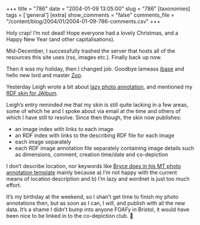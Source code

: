 +++
title = "786"
date = "2004-01-09 13:05:00"
slug = "786"
[taxonomies]
tags = ['general']
[extra]
show_comments = "false"
comments_file = "/content/blog/2004/01/2004-01-09-786-comments.csv"
+++

Holy crap! I’m not dead! Hope everyone had a lovely Christmas, and a Happy New Year (and other capitalisations).

Mid-December, I successfully trashed the server that hosts all of the resources this site uses (rss, images etc.). Finally back up now.

Then it was my holiday, then I changed job. Goodbye lameass [ibase](http://www.ibase.com) and hello new lord and master [Zoo](http://www.zoodigitalgroup.com).

Yesterday Leigh wrote a bit about [lazy photo annotation](http://www.ldodds.com/blog/archives/000108.html), and mentioned my [RDF skin for JAlbum](http://pipthepixie.tripod.com/blog/archive/2003_12_01_blog.html#107096491305695251).

Leigh’s entry reminded me that my skin is still quite lacking in a few areas, some of which he and I spoke about via email at the time and others of which I have still to resolve. Since then though, the skin now publishes:

- an image index with links to each image
- an RDF index with links to the describing RDF file for each image
- each image separately
- each RDF image annotation file separately containing image details such as dimensions, comment, creation time/date and co-depiction

I don’t describe location, nor keywords like [Bryce does in his MT photo annotation template](http://tenyearsof.us/meta/2003/12/27/rdf_photo_annotation_with_movable_type) mainly because a) I’m not happy with the current means of location description and b) I’m lazy and wordnet is just too much effort.

It’s my birthday at the weekend, so I shan’t get time to finish my photo annotations then, but as soon as I can, I will, and publish with all the new data. It’s a shame I didn’t bump into anyone FOAFy in Bristol, it would have been nice to be linked in to the co-depiction club. 🙂
